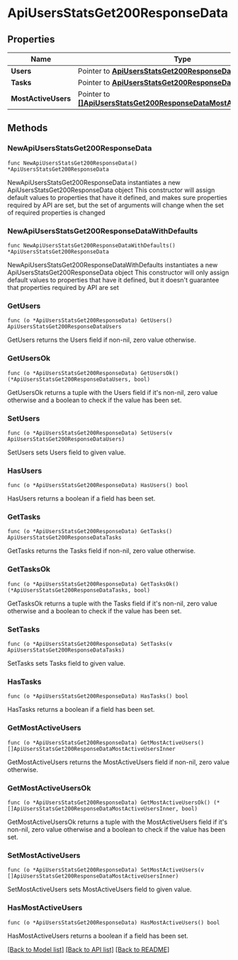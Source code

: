 # ApiUsersStatsGet200ResponseData

## Properties

Name | Type | Description | Notes
------------ | ------------- | ------------- | -------------
**Users** | Pointer to [**ApiUsersStatsGet200ResponseDataUsers**](ApiUsersStatsGet200ResponseDataUsers.md) |  | [optional] 
**Tasks** | Pointer to [**ApiUsersStatsGet200ResponseDataTasks**](ApiUsersStatsGet200ResponseDataTasks.md) |  | [optional] 
**MostActiveUsers** | Pointer to [**[]ApiUsersStatsGet200ResponseDataMostActiveUsersInner**](ApiUsersStatsGet200ResponseDataMostActiveUsersInner.md) |  | [optional] 

## Methods

### NewApiUsersStatsGet200ResponseData

`func NewApiUsersStatsGet200ResponseData() *ApiUsersStatsGet200ResponseData`

NewApiUsersStatsGet200ResponseData instantiates a new ApiUsersStatsGet200ResponseData object
This constructor will assign default values to properties that have it defined,
and makes sure properties required by API are set, but the set of arguments
will change when the set of required properties is changed

### NewApiUsersStatsGet200ResponseDataWithDefaults

`func NewApiUsersStatsGet200ResponseDataWithDefaults() *ApiUsersStatsGet200ResponseData`

NewApiUsersStatsGet200ResponseDataWithDefaults instantiates a new ApiUsersStatsGet200ResponseData object
This constructor will only assign default values to properties that have it defined,
but it doesn't guarantee that properties required by API are set

### GetUsers

`func (o *ApiUsersStatsGet200ResponseData) GetUsers() ApiUsersStatsGet200ResponseDataUsers`

GetUsers returns the Users field if non-nil, zero value otherwise.

### GetUsersOk

`func (o *ApiUsersStatsGet200ResponseData) GetUsersOk() (*ApiUsersStatsGet200ResponseDataUsers, bool)`

GetUsersOk returns a tuple with the Users field if it's non-nil, zero value otherwise
and a boolean to check if the value has been set.

### SetUsers

`func (o *ApiUsersStatsGet200ResponseData) SetUsers(v ApiUsersStatsGet200ResponseDataUsers)`

SetUsers sets Users field to given value.

### HasUsers

`func (o *ApiUsersStatsGet200ResponseData) HasUsers() bool`

HasUsers returns a boolean if a field has been set.

### GetTasks

`func (o *ApiUsersStatsGet200ResponseData) GetTasks() ApiUsersStatsGet200ResponseDataTasks`

GetTasks returns the Tasks field if non-nil, zero value otherwise.

### GetTasksOk

`func (o *ApiUsersStatsGet200ResponseData) GetTasksOk() (*ApiUsersStatsGet200ResponseDataTasks, bool)`

GetTasksOk returns a tuple with the Tasks field if it's non-nil, zero value otherwise
and a boolean to check if the value has been set.

### SetTasks

`func (o *ApiUsersStatsGet200ResponseData) SetTasks(v ApiUsersStatsGet200ResponseDataTasks)`

SetTasks sets Tasks field to given value.

### HasTasks

`func (o *ApiUsersStatsGet200ResponseData) HasTasks() bool`

HasTasks returns a boolean if a field has been set.

### GetMostActiveUsers

`func (o *ApiUsersStatsGet200ResponseData) GetMostActiveUsers() []ApiUsersStatsGet200ResponseDataMostActiveUsersInner`

GetMostActiveUsers returns the MostActiveUsers field if non-nil, zero value otherwise.

### GetMostActiveUsersOk

`func (o *ApiUsersStatsGet200ResponseData) GetMostActiveUsersOk() (*[]ApiUsersStatsGet200ResponseDataMostActiveUsersInner, bool)`

GetMostActiveUsersOk returns a tuple with the MostActiveUsers field if it's non-nil, zero value otherwise
and a boolean to check if the value has been set.

### SetMostActiveUsers

`func (o *ApiUsersStatsGet200ResponseData) SetMostActiveUsers(v []ApiUsersStatsGet200ResponseDataMostActiveUsersInner)`

SetMostActiveUsers sets MostActiveUsers field to given value.

### HasMostActiveUsers

`func (o *ApiUsersStatsGet200ResponseData) HasMostActiveUsers() bool`

HasMostActiveUsers returns a boolean if a field has been set.


[[Back to Model list]](../README.md#documentation-for-models) [[Back to API list]](../README.md#documentation-for-api-endpoints) [[Back to README]](../README.md)


